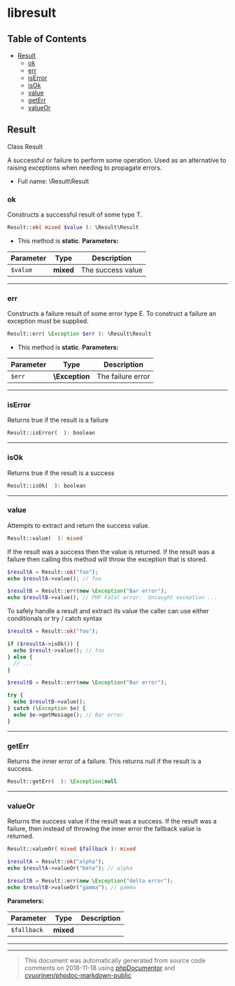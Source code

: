 # libresult

## Table of Contents

* [Result](#result)
    * [ok](#ok)
    * [err](#err)
    * [isError](#iserror)
    * [isOk](#isok)
    * [value](#value)
    * [getErr](#geterr)
    * [valueOr](#valueor)

## Result

Class Result

A successful or failure to perform some operation. Used as an alternative
to raising exceptions when needing to propagate errors.

* Full name: \Result\Result


### ok

Constructs a successful result of some type T.

```php
Result::ok( mixed $value ): \Result\Result
```



* This method is **static**.
**Parameters:**

| Parameter | Type | Description |
|-----------|------|-------------|
| `$value` | **mixed** | The success value |




---

### err

Constructs a failure result of some error type E. To construct a failure
an exception must be supplied.

```php
Result::err( \Exception $err ): \Result\Result
```



* This method is **static**.
**Parameters:**

| Parameter | Type | Description |
|-----------|------|-------------|
| `$err` | **\Exception** | The failure error |




---

### isError

Returns true if the result is a failure

```php
Result::isError(  ): boolean
```







---

### isOk

Returns true if the result is a success

```php
Result::isOk(  ): boolean
```







---

### value

Attempts to extract and return the success value.

```php
Result::value(  ): mixed
```

If the result was a success then the value is returned. If the result was
a failure then calling this method will throw the exception that is stored.

```php
$resultA = Result::ok("foo");
echo $resultA->value(); // foo

$resultB = Result::err(new \Exception("Bar error");
echo $resultB->value(); // PHP Fatal error:  Uncaught exception ...
```

To safely handle a result and extract its value the caller can use either
conditionals or try / catch syntax

```php
$resultA = Result::ok("foo");

if ($resultA->isOk()) {
  echo $result->value(); // foo
} else {
  // ...
}

$resultB = Result::err(new \Exception("Bar error");

try {
  echo $resultB->value();
} catch (\Exception $e) {
  echo $e->getMessage(); // Bar error
}
```





---

### getErr

Returns the inner error of a failure. This returns null if the result is
a success.

```php
Result::getErr(  ): \Exception|null
```







---

### valueOr

Returns the success value if the result was a success. If the result was a
failure, then instead of throwing the inner error the fallback value is
returned.

```php
Result::valueOr( mixed $fallback ): mixed
```

```php
$resultA = Result::ok("alpha");
echo $resultA->valueOr("beta"); // alpha

$resultB = Result::err(new \Exception("delta error");
echo $resultB->valueOr("gamma"); // gamma
```


**Parameters:**

| Parameter | Type | Description |
|-----------|------|-------------|
| `$fallback` | **mixed** |  |




---



--------
> This document was automatically generated from source code comments on 2018-11-18 using [phpDocumentor](http://www.phpdoc.org/) and [cvuorinen/phpdoc-markdown-public](https://github.com/cvuorinen/phpdoc-markdown-public)
